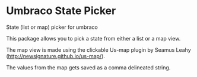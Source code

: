 # Umbraco State Picker
State (list or map) picker for umbraco

This package allows you to pick a state from either a list or a map view.

The map view is made using the clickable Us-map plugin by Seamus Leahy (http://newsignature.github.io/us-map/).  

The values from the map gets saved as a comma delineated string.

